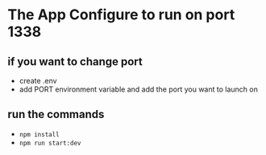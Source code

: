# The App Configure to run on port 1338

## if you want to change port

- create .env
- add PORT environment variable and add the port you want to launch on

## run the commands

- `npm install`
- `npm run start:dev`
